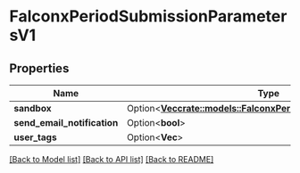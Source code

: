 # FalconxPeriodSubmissionParametersV1

## Properties

Name | Type | Description | Notes
------------ | ------------- | ------------- | -------------
**sandbox** | Option<[**Vec<crate::models::FalconxPeriodSandboxParametersV1>**](falconx.SandboxParametersV1.md)> |  | [optional]
**send_email_notification** | Option<**bool**> |  | [optional]
**user_tags** | Option<**Vec<String>**> |  | [optional]

[[Back to Model list]](./README.md#documentation-for-models) [[Back to API list]](./README.md#documentation-for-api-endpoints) [[Back to README]](../README.md)
